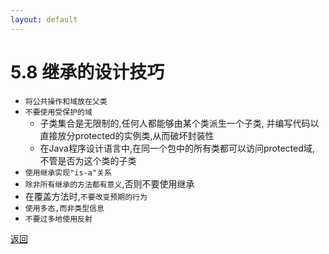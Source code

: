 ```yaml
---
layout: default
---
```


# 5.8 继承的设计技巧
+ `将公共操作和域放在父类`  
+ `不要使用受保护的域`  
    - 子类集合是无限制的,任何人都能够由某个类派生一个子类,
    并编写代码以直接放分protected的实例类,从而破坏封装性  
    - 在Java程序设计语言中,在同一个包中的所有类都可以访问protected域,
    不管是否为这个类的子类  
+ `使用继承实现"is-a"关系`  
+ `除非所有继承的方法都有意义`,否则不要使用继承  
+ 在覆盖方法时,`不要改变预期的行为`  
+ `使用多态,而非类型信息`  
+ `不要过多地使用反射`

[返回](./menu)